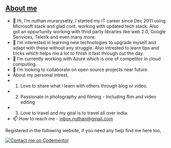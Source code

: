 ## [__About me__](https://nuthanm.my.canva.site/)

- 👋 Hi, I’m nuthan murarysetty, I started my IT career since Dec 2011 using Microsoft stack and glad cont. working with updated tech stack. Also got an oppurtunity working with thrid party libraries like web 2.0, Google Serivices, Telerik and even many more.
- 👀 I’m interested in learning new technologies to upgrade myself and adapt with these without any struggle. Also intrested to learn tips and tricks which helps me a lot to finish it fast through out the day.
- 🌱 I’m currently working with Azure which is one of competitor in cloud computing.
- 💞️ I’m looking to collaborate on open source projects near future.
- About my personal intrest, 
-   1. Love to share what i learn with others through blog or video.
-   2. Passionate in photography and filming - Including flim and video editing
-   3. Love to travel and my goal is to travel all over india.
- 📫 How to reach me - inbox.nuthan@gmail.com

Registered in the following website, if you need any help find me here too,

[![Contact me on Codementor](https://www.codementor.io/m-badges/inboxnuthan/find-me-on-cm-b.svg)](https://www.codementor.io/@inboxnuthan?refer=badge)

<!---
nuthanm/nuthanm is a ✨ special ✨ repository because its `README.md` (this file) appears on your GitHub profile.
You can click the Preview link to take a look at your changes.
--->
